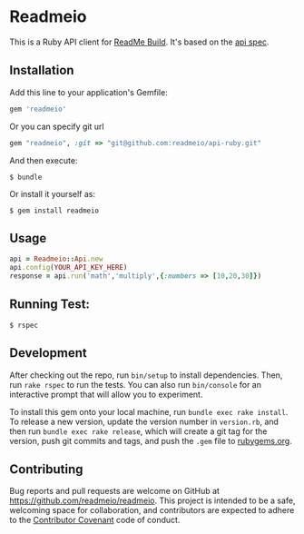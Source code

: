 # Readmeio

This is a Ruby API client for [ReadMe Build](https://readme.build). It's based on the [api spec](https://github.com/readmeio/api-spec).

## Installation

Add this line to your application's Gemfile:

```ruby
gem 'readmeio'
```
Or you can specify git url
```ruby
gem "readmeio", :git => "git@github.com:readmeio/api-ruby.git"
```



And then execute:

    $ bundle

Or install it yourself as:

    $ gem install readmeio

## Usage

```ruby
api = Readmeio::Api.new
api.config(YOUR_API_KEY_HERE)
response = api.run('math','multiply',{:numbers => [10,20,30]})    
```

## Running Test:

    $ rspec

## Development

After checking out the repo, run `bin/setup` to install dependencies. Then, run `rake rspec` to run the tests. You can also run `bin/console` for an interactive prompt that will allow you to experiment.

To install this gem onto your local machine, run `bundle exec rake install`. To release a new version, update the version number in `version.rb`, and then run `bundle exec rake release`, which will create a git tag for the version, push git commits and tags, and push the `.gem` file to [rubygems.org](https://rubygems.org).

## Contributing

Bug reports and pull requests are welcome on GitHub at https://github.com/readmeio/readmeio. This project is intended to be a safe, welcoming space for collaboration, and contributors are expected to adhere to the [Contributor Covenant](contributor-covenant.org) code of conduct.

